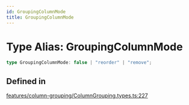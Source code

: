 ```yaml
---
id: GroupingColumnMode
title: GroupingColumnMode
---
```


# Type Alias: GroupingColumnMode

```ts
type GroupingColumnMode: false | "reorder" | "remove";
```

## Defined in

[features/column-grouping/ColumnGrouping.types.ts:227](https://github.com/TanStack/table/blob/b1e6b79157b0debc7222660572b06c8b857f4605/packages/table-core/src/features/column-grouping/ColumnGrouping.types.ts#L227)
